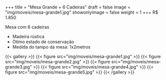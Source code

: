 +++
title = "Mesa Grande + 6 Cadeiras"
draft = false
image = "img/moveis/mesa-grande1.jpg"
showonlyimage = false
weight = 1
+++
<span class="price">R$ 1.850</span>

<!--more-->

Mesa com 6 cadeiras

- Madeira rústica
- Otimo estado de conservação
- Medida do tampo da mesa: 1x2metros

{{< gallery >}}
{{< figure src="img/moveis/mesa-grande1.jpg" >}}
{{< figure src="img/moveis/mesa-grande2.jpg" >}}
{{< figure src="img/moveis/mesa-grande3.jpg" >}}
{{< figure src="img/moveis/mesa-grande4.jpg" >}}
{{< figure src="img/moveis/mesa-grande5.jpg" >}}
{{< /gallery >}}
